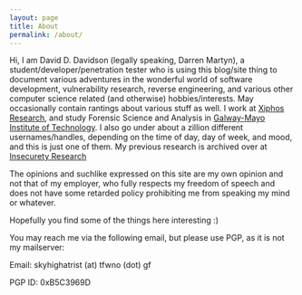 ```yaml
---
layout: page
title: About
permalink: /about/
---
```


Hi, I am David D. Davidson (legally speaking, Darren Martyn), a student/developer/penetration tester who is using this blog/site thing to document various adventures in the wonderful world of software development, vulnerability research, reverse engineering, and various other computer science related (and otherwise) hobbies/interests. May occasionally contain rantings about various stuff as well. I work at [Xiphos Research][xiphosresearch], and study Forensic Science and Analysis in [Galway-Mayo Institute of Technology][gmit]. I also go under about a zillion different usernames/handles, depending on the time of day, day of week, and mood, and this is just one of them. My previous research is archived over at [Insecurety Research][insecurety]

The opinions and suchlike expressed on this site are my own opinion and not that of my employer, who fully respects my freedom of speech and does not have some retarded policy prohibiting me from speaking my mind or whatever.

Hopefully you find some of the things here interesting :)

You may reach me via the following email, but please use PGP, as it is not my mailserver:

Email: skyhighatrist (at) tfwno (dot) gf

PGP ID: 0xB5C3969D 

[xiphosresearch]: http://www.xiphosresearch.com
[gmit]: http://gmit.ie
[insecurety]: http://insecurety.net
